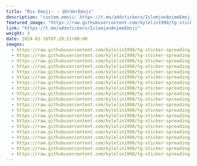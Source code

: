 ```yaml
---
title: "Mix Emoji✨ - @OrderEmoji"
description: "custom_emoji: https://t.me/addstickers/IslomjonAnimeEmoji"
featured_image: "https://raw.githubusercontent.com/kylelin1998/tg-sticker-spreading-worldwide-images/main/img/be5cba31-d29d-403a-bbae-c2f399ce7684.jpg"
link: "https://t.me/addstickers/IslomjonAnimeEmoji"
weight: 3
date: 2024-01-16T07:29:51+08:00
images:
  - https://raw.githubusercontent.com/kylelin1998/tg-sticker-spreading-worldwide-images/main/img/be5cba31-d29d-403a-bbae-c2f399ce7684.jpg
  - https://raw.githubusercontent.com/kylelin1998/tg-sticker-spreading-worldwide-images/main/img/68a53e42-692a-4453-8cfe-fcaf69e81250.jpg
  - https://raw.githubusercontent.com/kylelin1998/tg-sticker-spreading-worldwide-images/main/img/badfd563-f372-4115-8a2d-3c43520ec651.jpg
  - https://raw.githubusercontent.com/kylelin1998/tg-sticker-spreading-worldwide-images/main/img/fd3738f4-e12a-431a-990c-1a1e5b11357d.jpg
  - https://raw.githubusercontent.com/kylelin1998/tg-sticker-spreading-worldwide-images/main/img/8792e691-fa4a-43ef-bfb8-96cbe346a39f.jpg
  - https://raw.githubusercontent.com/kylelin1998/tg-sticker-spreading-worldwide-images/main/img/76fa69f7-d8b0-407c-9da3-17db2283151b.jpg
  - https://raw.githubusercontent.com/kylelin1998/tg-sticker-spreading-worldwide-images/main/img/ee47d9f4-51e5-4bd8-add3-38b2b67ab87f.jpg
  - https://raw.githubusercontent.com/kylelin1998/tg-sticker-spreading-worldwide-images/main/img/2868c322-7463-4d15-a4af-7d9b2ac4368c.jpg
  - https://raw.githubusercontent.com/kylelin1998/tg-sticker-spreading-worldwide-images/main/img/1969ac0e-8f7a-4a97-917f-f6edea30fbaf.jpg
  - https://raw.githubusercontent.com/kylelin1998/tg-sticker-spreading-worldwide-images/main/img/19e287e3-b890-47f5-8618-96aa22125300.jpg
  - https://raw.githubusercontent.com/kylelin1998/tg-sticker-spreading-worldwide-images/main/img/cdaa3cb5-0517-4b44-8be9-618144ec2644.jpg
  - https://raw.githubusercontent.com/kylelin1998/tg-sticker-spreading-worldwide-images/main/img/d1b2f17c-28fc-4918-8e8e-95b3e6526b75.jpg
  - https://raw.githubusercontent.com/kylelin1998/tg-sticker-spreading-worldwide-images/main/img/6f2e48b9-7f39-4657-812e-615607db5936.jpg
  - https://raw.githubusercontent.com/kylelin1998/tg-sticker-spreading-worldwide-images/main/img/cfabc39e-9d98-4375-bcb1-01d16c41f394.jpg
  - https://raw.githubusercontent.com/kylelin1998/tg-sticker-spreading-worldwide-images/main/img/86bb66f2-b53a-49e7-9f6c-4b3c06ae215d.jpg
  - https://raw.githubusercontent.com/kylelin1998/tg-sticker-spreading-worldwide-images/main/img/926c88ae-ea01-41c8-ba9a-bd5ca9971ef9.jpg
  - https://raw.githubusercontent.com/kylelin1998/tg-sticker-spreading-worldwide-images/main/img/d91c2380-a911-4ebf-810c-8a14cceb466d.jpg
  - https://raw.githubusercontent.com/kylelin1998/tg-sticker-spreading-worldwide-images/main/img/91183d5b-7a60-4a08-830f-83aa63a9552f.jpg
  - https://raw.githubusercontent.com/kylelin1998/tg-sticker-spreading-worldwide-images/main/img/d770af59-b363-4886-a165-67fe957c91f3.jpg
  - https://raw.githubusercontent.com/kylelin1998/tg-sticker-spreading-worldwide-images/main/img/b8e6c978-0da1-43a3-9afb-dc2508fce88a.jpg
---
```

